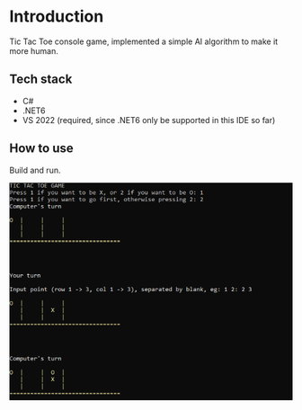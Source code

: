 # Introduction
Tic Tac Toe console game, implemented a simple AI algorithm to make it more human.

## Tech stack
- C#
- .NET6
- VS 2022 (required, since .NET6 only be supported in this IDE so far)

## How to use
Build and run.

![Alt text](https://github.com/vuongsg/tic-tac-toe-csharp/blob/master/screenshot.png?raw=true "Title")